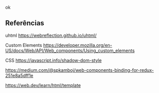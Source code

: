 ok

## Referências 
uhtml
https://webreflection.github.io/uhtml/

Custom Elements
https://developer.mozilla.org/en-US/docs/Web/API/Web_components/Using_custom_elements

CSS
https://javascript.info/shadow-dom-style

https://medium.com/@spkamboj/web-components-binding-for-redux-251e8a5dff1e

https://web.dev/learn/html/template